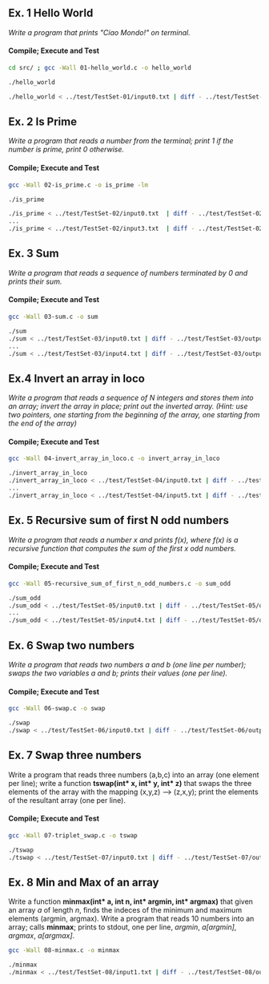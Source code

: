 ## Ex. 1 Hello World
*Write a program that prints "Ciao Mondo!" on terminal.*

#### Compile; Execute and Test

```bash
cd src/ ; gcc -Wall 01-hello_world.c -o hello_world
```
```bash
./hello_world

./hello_world < ../test/TestSet-01/input0.txt | diff - ../test/TestSet-01/output0.txt
```


## Ex. 2 Is Prime
*Write a program that reads a number from the terminal; print 1 if the number is prime, print 0 otherwise.*

#### Compile; Execute and Test
```bash
gcc -Wall 02-is_prime.c -o is_prime -lm
```
```bash
./is_prime

./is_prime < ../test/TestSet-02/input0.txt  | diff - ../test/TestSet-02/output0.txt
...
./is_prime < ../test/TestSet-02/input3.txt  | diff - ../test/TestSet-02/output3.txt
```

## Ex. 3 Sum
*Write a program that reads a sequence of numbers terminated by 0 and prints their sum.*

#### Compile; Execute and Test
```bash
gcc -Wall 03-sum.c -o sum
```
```bash
./sum
./sum < ../test/TestSet-03/input0.txt | diff - ../test/TestSet-03/output0.txt 
...
./sum < ../test/TestSet-03/input4.txt | diff - ../test/TestSet-03/output4.txt 
```

## Ex.4 Invert an array in loco
*Write a program that reads a sequence of N integers and stores them into an array; invert the array in place; print out the inverted array.
(Hint: use two pointers, one starting from the beginning of the array, one starting from the end of the array)*

#### Compile; Execute and Test
```bash
gcc -Wall 04-invert_array_in_loco.c -o invert_array_in_loco
```
```bash
./invert_array_in_loco
./invert_array_in_loco < ../test/TestSet-04/input0.txt | diff - ../test/TestSet-04/output0.txt
...
./invert_array_in_loco < ../test/TestSet-04/input5.txt | diff - ../test/TestSet-04/output5.txt 
```
## Ex. 5 Recursive sum of first N odd numbers
*Write a program that reads a number x and prints f(x), where f(x) is a recursive function that computes the sum of the first x odd numbers.*

#### Compile; Execute and Test
```bash
gcc -Wall 05-recursive_sum_of_first_n_odd_numbers.c -o sum_odd
```
```bash
./sum_odd
./sum_odd < ../test/TestSet-05/input0.txt | diff - ../test/TestSet-05/output0.txt
...
./sum_odd < ../test/TestSet-05/input4.txt | diff - ../test/TestSet-05/output4.txt
```
## Ex. 6 Swap two numbers
*Write a program that reads two numbers a and b (one line per number); swaps the two variables a and b; prints their values (one per line).*

#### Compile; Execute and Test
```bash
gcc -Wall 06-swap.c -o swap
```
```bash
./swap
./swap < ../test/TestSet-06/input0.txt | diff - ../test/TestSet-06/output0.txt 
```

## Ex. 7 Swap three numbers
Write a program that reads three numbers (a,b,c) into an array (one element per line); write a function **tswap(int\* x, int\* y, int\* z)** that swaps the three elements of the array with the mapping (x,y,z) --> (z,x,y); print the elements of the resultant array (one per line).

#### Compile; Execute and Test
```bash
gcc -Wall 07-triplet_swap.c -o tswap
```
```bash
./tswap
./tswap < ../test/TestSet-07/input0.txt | diff - ../test/TestSet-07/output0.txt
```

## Ex. 8 Min and Max of an array
Write a function **minmax(int\* a, int n, int\* argmin, int\* argmax)** that given an array *a* of length *n*, finds the indeces of the minimum and maximum elements (argmin, argmax). Write a program that reads 10 numbers into an array; calls **minmax**; prints to stdout, one per line, *argmin*, *a[argmin]*, *argmax*, *a[argmax]*.

```bash
gcc -Wall 08-minmax.c -o minmax
```
```bash
./minmax
./minmax < ../test/TestSet-08/input1.txt | diff - ../test/TestSet-08/output1.txt
```
